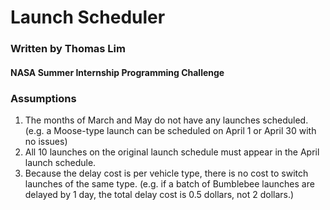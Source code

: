# Launch Scheduler
### Written by Thomas Lim
#### NASA Summer Internship Programming Challenge

### Assumptions
1. The months of March and May do not have any launches scheduled. (e.g. a Moose-type launch can be scheduled on April 1 or April 30 with no issues)
2. All 10 launches on the original launch schedule must appear in the April launch schedule.
3. Because the delay cost is per vehicle type, there is no cost to switch launches of the same type. (e.g. if a batch of Bumblebee launches are delayed by 1 day, the total delay cost is 0.5 dollars, not 2 dollars.)